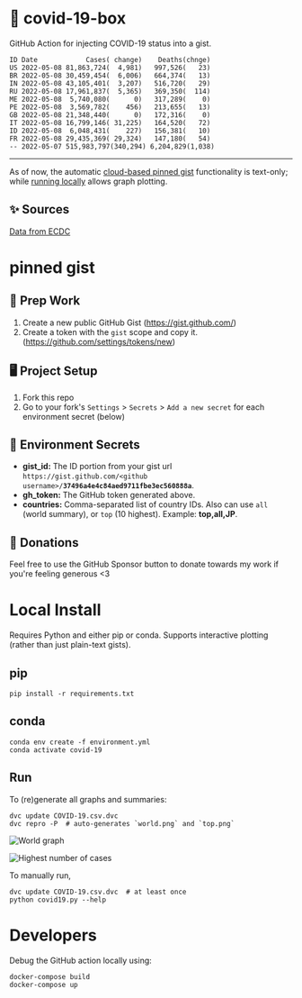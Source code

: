 # 🏥 covid-19-box

GitHub Action for injecting COVID-19 status into a gist.

```
ID Date            Cases( change)    Deaths(chnge)
US 2022-05-08 81,863,724(  4,981)   997,526(   23)
BR 2022-05-08 30,459,454(  6,006)   664,374(   13)
IN 2022-05-08 43,105,401(  3,207)   516,720(   29)
RU 2022-05-08 17,961,837(  5,365)   369,350(  114)
ME 2022-05-08  5,740,080(      0)   317,289(    0)
PE 2022-05-08  3,569,782(    456)   213,655(   13)
GB 2022-05-08 21,348,440(      0)   172,316(    0)
IT 2022-05-08 16,799,146( 31,225)   164,520(   72)
ID 2022-05-08  6,048,431(    227)   156,381(   10)
FR 2022-05-08 29,435,369( 29,324)   147,180(   54)
-- 2022-05-07 515,983,797(340,294) 6,204,829(1,038)
```

---

As of now, the automatic [cloud-based pinned gist](#pinned-gist) functionality is text-only;
while [running locally](#local-install) allows graph plotting.

## ✨ Sources

[Data from ECDC](https://www.ecdc.europa.eu/en/publications-data/download-todays-data-geographic-distribution-covid-19-cases-worldwide)

# pinned gist

## 🎒 Prep Work
1. Create a new public GitHub Gist (https://gist.github.com/)
1. Create a token with the `gist` scope and copy it. (https://github.com/settings/tokens/new)

## 🖥 Project Setup
1. Fork this repo
1. Go to your fork's `Settings` > `Secrets` > `Add a new secret` for each environment secret (below)

## 🤫 Environment Secrets
- **gist_id:** The ID portion from your gist url `https://gist.github.com/<github username>/`**`37496a4e4c84aed9711fbe3ec560888a`**.
- **gh_token:** The GitHub token generated above.
- **countries:** Comma-separated list of country IDs. Also can use `all` (world summary), or `top` (10 highest). Example: **top,all,JP**.

## 💸 Donations

Feel free to use the GitHub Sponsor button to donate towards my work if you're feeling generous <3

# Local Install

Requires Python and either pip or conda. Supports interactive plotting (rather than just plain-text gists).

## pip

```
pip install -r requirements.txt
```

## conda

```
conda env create -f environment.yml
conda activate covid-19
```

## Run

To (re)generate all graphs and summaries:

```
dvc update COVID-19.csv.dvc
dvc repro -P  # auto-generates `world.png` and `top.png`
```

![World graph](world.png)

![Highest number of cases](top.png)

To manually run,

```
dvc update COVID-19.csv.dvc  # at least once
python covid19.py --help
```

# Developers

Debug the GitHub action locally using:

```
docker-compose build
docker-compose up
```
